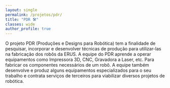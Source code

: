 ```yaml
---
layout: single
permalink: /projetos/pdr/
title: "PDR 🛠️"
classes: wide
author_profile: true
---
```


O projeto PDR (Produções e Designs para Robótica) tem a finalidade de pesquisar, incorporar e desenvolver técnicas de produção para utilizar-las na fabricação dos robôs da ERUS.
A equipe do PDR aprende a operar equipamentos como Impressora 3D, CNC, Gravadora a Laser, etc. Para fabricar os componentes necessários de um robô. A equipe também desenvolve e produz alguns equipamentos especializados para o seu trabalho e contrata serviços de terceiros para viabilizar diversos projetos de robótica.